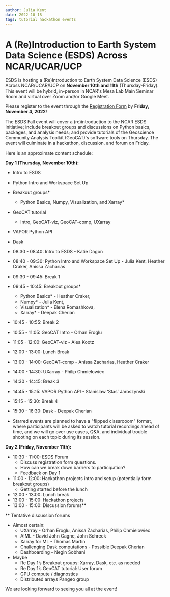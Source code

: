 ```yaml
---
author: Julia Kent
date: 2022-10-18
tags: tutorial hackathon events
---
```


# A (Re)Introduction to Earth System Data Science (ESDS) Across NCAR/UCAR/UCP

ESDS is hosting a (Re)Introduction to Earth System Data Science (ESDS) Across
NCAR/UCAR/UCP on **November 10th and 11th** (Thursday-Friday). This event will
be hybrid, in-person in NCAR's Mesa Lab Main Seminar Room and virtual over Zoom
and/or Google Meet.

Please register to the event through the [Registration
Form](https://docs.google.com/forms/d/e/1FAIpQLSd7DnvzeHueKVSeuYWV1QT8TMjfYXJ0lcQQnOI-xDNPMnNk3w/viewform?usp=sf_link)
by **Friday, November 4, 2022**!

The ESDS Fall event will cover a (re)introduction to the NCAR ESDS Initiative;
include breakout groups and discussions on Python basics, packages, and analysis
needs; and provide tutorials of the Geoscience Community Analysis Toolkit
(GeoCAT)'s software tools on Thursday. The event will culminate in a hackathon,
discussion, and forum on Friday.

Here is an approximate content schedule:

**Day 1 (Thursday, November 10th):**

- Intro to ESDS
- Python Intro and Workspace Set Up
- Breakout groups\*
  - Python Basics, Numpy, Visualization, and Xarray\*
- GeoCAT tutorial
  - Intro, GeoCAT-viz, GeoCAT-comp, UXarray
- VAPOR Python API
- Dask

- 08:30 - 08:40: Intro to ESDS - Katie Dagon
- 08:40 - 09:30: Python Intro and Workspace Set Up - Julia Kent, Heather Craker, Anissa Zacharias
- 09:30 - 09:45: Break 1
- 09:45 - 10:45: Breakout groups\*
  - Python Basics\* - Heather Craker,
  - Numpy\* - Julia Kent,
  - Visualization\* - Elena Romashkova,
  - Xarray\* - Deepak Cherian
- 10:45 - 10:55: Break 2
- 10:55 - 11:05: GeoCAT Intro - Orhan Eroglu
- 11:05 - 12:00: GeoCAT-viz - Alea Kootz
- 12:00 - 13:00: Lunch Break
- 13:00 - 14:00: GeoCAT-comp - Anissa Zacharias, Heather Craker
- 14:00 - 14:30: UXarray - Philip Chmielowiec
- 14:30 - 14:45: Break 3
- 14:45 - 15:15: VAPOR Python API - Stanislaw ‘Stas’ Jaroszynski
- 15:15 - 15:30: Break 4
- 15:30 - 16:30: Dask - Deepak Cherian

* Starred events are planned to have a "flipped classrooom" format, where
  participants will be asked to watch tutorial recordings ahead of time, and
  we will go over use cases, Q&A, and individual trouble shooting on each
  topic during its session.

**Day 2 (Friday, November 11th):**

- 10:30 - 11:00: ESDS Forum
  - Discuss registration form questions.
  - How can we break down barriers to participation?
  - Feedback on Day 1
- 11:00 - 12:00: Hackathon projects intro and setup (potentially form breakout groups)
  - Getting started before the lunch
- 12:00 - 13:00: Lunch break
- 13:00 - 15:00: Hackathon projects
- 13:00 - 15:00: Discussion forums\*\*

\*\* Tentative discussion forums

- Almost certain:
  - UXarray - Orhan Eroglu, Anissa Zacharias, Philip Chmielowiec
  - AIML - David John Gagne, John Schreck
  - Xarray for ML - Thomas Martin
  - Challenging Dask computations - Possible Deepak Cherian
  - Dashboarding - Negin Sobhani
- Maybe
  - Re Day 1’s Breakout groups: Xarray, Dask, etc. as needed
  - Re Day 1’s GeoCAT tutorial: User forum
  - GPU compute / diagnostics
  - Distributed arrays Pangeo group

We are looking forward to seeing you all at the event!
